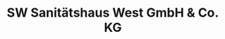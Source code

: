 ---
title: "SW Sanitätshaus West GmbH & Co. KG"
url: /neuss/sw-sanitaetshaus-west-gmbh-und-co-kg/
shop: Sanitätshaus
---